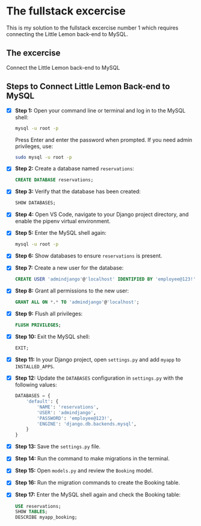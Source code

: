# The fullstack excercise

This is my solution to the fullstack excercise number 1 which requires connecting the Little Lemon back-end to MySQL.

## The excercise
Connect the Little Lemon back-end to MySQL

## Steps to Connect Little Lemon Back-end to MySQL

- [x] **Step 1:** Open your command line or terminal and log in to the MySQL shell:
  ```bash
  mysql -u root -p
  ```
  Press Enter and enter the password when prompted. If you need admin privileges, use:
  ```bash
  sudo mysql -u root -p
  ```

- [x] **Step 2:** Create a database named `reservations`:
  ```sql
  CREATE DATABASE reservations;
  ```

- [x] **Step 3:** Verify that the database has been created:
  ```sql
  SHOW DATABASES;
  ```

- [x] **Step 4:** Open VS Code, navigate to your Django project directory, and enable the pipenv virtual environment.

- [x] **Step 5:** Enter the MySQL shell again:
  ```bash
  mysql -u root -p
  ```

- [x] **Step 6:** Show databases to ensure `reservations` is present.

- [x] **Step 7:** Create a new user for the database:
  ```sql
  CREATE USER 'admindjango'@'localhost' IDENTIFIED BY 'employee@123!';
  ```

- [x] **Step 8:** Grant all permissions to the new user:
  ```sql
  GRANT ALL ON *.* TO 'admindjango'@'localhost';
  ```

- [x] **Step 9:** Flush all privileges:
  ```sql
  FLUSH PRIVILEGES;
  ```

- [x] **Step 10:** Exit the MySQL shell:
  ```sql
  EXIT;
  ```

- [x] **Step 11:** In your Django project, open `settings.py` and add `myapp` to `INSTALLED_APPS`.

- [x] **Step 12:** Update the `DATABASES` configuration in `settings.py` with the following values:
  ```python
  DATABASES = {
      'default': {
          'NAME': 'reservations',
          'USER': 'admindjango',
          'PASSWORD': 'employee@123!',
          'ENGINE': 'django.db.backends.mysql',
      }
  }
  ```

- [x] **Step 13:** Save the `settings.py` file.

- [x] **Step 14:** Run the command to make migrations in the terminal.

- [x] **Step 15:** Open `models.py` and review the `Booking` model.

- [x] **Step 16:** Run the migration commands to create the Booking table.

- [x] **Step 17:** Enter the MySQL shell again and check the Booking table:
  ```sql
  USE reservations;
  SHOW TABLES;
  DESCRIBE myapp_booking;
  ```

